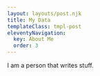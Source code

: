 ```yaml
---
layout: layouts/post.njk
title: My Data
templateClass: tmpl-post
eleventyNavigation:
  key: About Me
  order: 3
---
```


I am a person that writes stuff.

